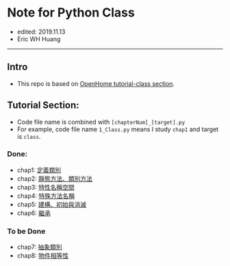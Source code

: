 # Note for Python Class
- edited: 2019.11.13
- Eric WH Huang
---
## Intro
- This repo is based on [OpenHome tutorial-class section](https://openhome.cc/Gossip/Python/).

## Tutorial Section:
- Code file name is combined with `[chapterNum]_[target].py`
- For example, code file name `1_Class.py` means I study `chap1` and target is `class`.
### Done:
- chap1: [定義類別](https://openhome.cc/Gossip/Python/Class.html)
- chap2: [靜態方法、類別方法](https://openhome.cc/Gossip/Python/StaticClassMethod.html)
- chap3: [特性名稱空間](https://openhome.cc/Gossip/Python/PropertyNameSpace.html)
- chap4: [特殊方法名稱](https://openhome.cc/Gossip/Python/SpecialMethodNames.html)
- chap5: [建構、初始與消滅](https://openhome.cc/Gossip/Python/NewInitDel.html)
- chap6: [繼承](https://openhome.cc/Gossip/Python/Inheritance.html)

### To be Done
- chap7: [抽象類別](https://openhome.cc/Gossip/Python/AbstractClass.html)
- chap8: [物件相等性](https://openhome.cc/Gossip/Python/ObjectEquality.html)

